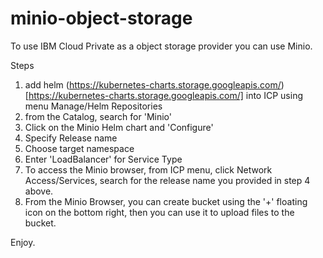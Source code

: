 # minio-object-storage

To use IBM Cloud Private as a object storage provider you can use Minio.

Steps
1. add helm (https://kubernetes-charts.storage.googleapis.com/)[https://kubernetes-charts.storage.googleapis.com/] into ICP using menu Manage/Helm Repositories
2. from the Catalog, search for 'Minio'
3. Click on the Minio Helm chart and 'Configure'
4. Specify Release name
5. Choose target namespace
6. Enter 'LoadBalancer' for Service Type
7. To access the Minio browser, from ICP menu, click Network Access/Services, search for the release name you provided in step 4 above.
8. From the Minio Browser, you can create bucket using the '+' floating icon on the bottom right, then you can use it to upload files to the bucket.

Enjoy.
